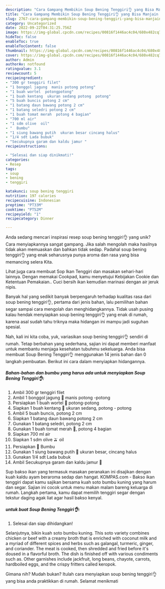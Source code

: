 ```yaml
---
description: "Cara Gampang Membikin Soup Bening Tenggiri👌 yang Bisa Manjain Lidah"
title: "Cara Gampang Membikin Soup Bening Tenggiri👌 yang Bisa Manjain Lidah"
slug: 2767-cara-gampang-membikin-soup-bening-tenggiri-yang-bisa-manjain-lidah
category: Uncategorized
date: 2022-09-22T04:31:25.756Z
image: https://img-global.cpcdn.com/recipes/00816f1446ac4c04/680x482cq70/soup-bening-tenggiri-foto-resep-utama.jpg
hideToc: false
enableToc: true
enableTocContent: false
thumbnail: https://img-global.cpcdn.com/recipes/00816f1446ac4c04/680x482cq70/soup-bening-tenggiri-foto-resep-utama.jpg
cover: https://img-global.cpcdn.com/recipes/00816f1446ac4c04/680x482cq70/soup-bening-tenggiri-foto-resep-utama.jpg
author: Admin
authorAv: notfound
ratingvalue: 3.1
reviewcount: 5
recipeingredient:
- "300 gr tenggiri filet"
- "1 bonggol jagung  manis potong potong"
- "1 buah wortel  potongpotong"
- "1 buah kentang  ukuran sedang potong  potong"
- "5 buah buncis potong 2 cm"
- "1 batang daun bawang potong 2 cm"
- "1 batang seledri potong 2 cm"
- "1 buah tomat merah  potong 4 bagian"
- "700 ml air"
- "1 sdm olive  oil"
- "  Bumbu"
- "1 siung bawang putih  ukuran besar cincang halus"
- "1/4 sdt Lada bubuk"
- "Secukupnya garam dan kaldu jamur "
recipeinstructions:

- "Selesai dan siap dinikmati!"
categories:
- Resep
tags:
- soup
- bening
- tenggiri

katakunci: soup bening tenggiri 
nutrition: 197 calories
recipecuisine: Indonesian
preptime: "PT33M"
cooktime: "PT52M"
recipeyield: "1"
recipecategory: Dinner

---
```





Anda sedang mencari inspirasi resep soup bening tenggiri👌 yang unik? Cara menyiapkannya sangat gampang. Jika salah mengolah maka hasilnya tidak akan memuaskan dan bahkan tidak sedap. Padahal soup bening tenggiri👌 yang enak seharusnya punya aroma dan rasa yang bisa memancing selera Kita.





Lihat juga cara membuat Sop Ikan Tenggiri dan masakan sehari-hari lainnya. Dengan memakai Cookpad, kamu menyetujui Kebijakan Cookie dan Ketentuan Pemakaian.. Cuci bersih ikan kemudian marinasi dengan air jeruk nipis.

Banyak hal yang sedikit banyak berpengaruh terhadap kualitas rasa dari soup bening tenggiri👌, pertama dari jenis bahan, lalu pemilihan bahan segar sampai cara mengolah dan menghidangkannya. Tidak usah pusing kalau hendak menyiapkan soup bening tenggiri👌 yang enak di rumah, karena asal sudah tahu triknya maka hidangan ini mampu jadi suguhan spesial.






Nah, kali ini kita coba, yuk, variasikan soup bening tenggiri👌 sendiri di rumah. Tetap berbahan yang sederhana, sajian ini dapat memberi manfaat untuk membantu menjaga kesehatan tubuhmu sekeluarga. Anda bisa membuat Soup Bening Tenggiri👌 menggunakan 14 jenis bahan dan 0 langkah pembuatan. Berikut ini cara dalam menyiapkan hidangannya.

<!--inarticleads1-->

##### Bahan-bahan dan bumbu yang harus ada untuk menyiapkan Soup Bening Tenggiri👌:

1. Ambil 300 gr tenggiri filet
1. Ambil 1 bonggol jagung 🌽 manis potong -potong
1. Persiapkan 1 buah wortel 🥕 potong-potong
1. Siapkan 1 buah kentang 🥔 ukuran sedang, potong - potong
1. Ambil 5 buah buncis, potong 2 cm
1. Siapkan 1 batang daun bawang potong 2 cm
1. Gunakan 1 batang seledri, potong 2 cm
1. Gunakan 1 buah tomat merah 🍅, potong 4 bagian
1. Siapkan 700 ml air
1. Siapkan 1 sdm olive 🫒 oil
1. Persiapkan  🌿 Bumbu
1. Gunakan 1 siung bawang putih 🧄 ukuran besar, cincang halus
1. Gunakan 1/4 sdt Lada bubuk
1. Ambil Secukupnya garam dan kaldu jamur 🍄


Sup bakso ikan yang termasuk masakan peranakan ini disajikan dengan kuah kaldu ayam beraroma sedap dan hangat. KOMPAS.com - Bakso ikan tenggiri dapat kamu sajikan bersama kuah soto bumbu kuning yang harum dan segar. Sajian ini cocok untuk menu makan malam bareng keluarga di rumah. Langkah pertama, kamu dapat memilih tenggiri segar dengan tekstur daging agak liat agar hasil bakso kenyal. 

<!--inarticleads2-->

#####  untuk buat Soup Bening Tenggiri👌:


1. Selesai dan siap dihidangkan!

Selanjutnya, bikin kuah soto bumbu kuning. This soto variety combines chicken or beef with a creamy broth that is enriched with coconut milk and a myriad of different spices and herbs such as galangal, turmeric, ginger, and coriander. The meat is cooked, then shredded and fried before it&#39;s doused in a flavorful broth. The dish is finished off with various condiments such as. Other garnishes include jackfruit, long beans, chayote, carrots, hardboiled eggs, and the crispy fritters called keropok. 

Gimana nih? Mudah bukan? Itulah cara menyiapkan soup bening tenggiri👌 yang bisa anda praktikkan di rumah. Selamat menikmati
